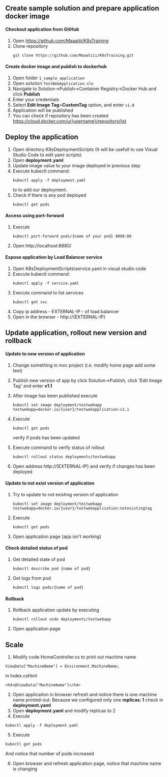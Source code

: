 ## Create sample solution and prepare application docker image

#### Checkout application from GitHub
1. Open https://github.com/Maaatiii/K8sTraining
2. Clone repository
	```
	git clone https://github.com/Maaatiii/K8sTraining.git
	```
	
#### Create docker image and publish to dockerhub
1. Open folder ``1_sample_application``
2. Open solution ``TestWebApplication.sln``
3. Navigate to Solution->Publish->Container Registry->Docker Hub and click **Publish**
4. Enter your credentials
5. Select **Edit Image Tag**>**CustomTag** option, and enter ``v1.0``
6. Application will be published
7. You can check if repository has been created https://cloud.docker.com/u/{username}/repository/list

## Deploy the application
1. Open directory K8sDeploymentScripts (It will be usefull to use Visual Studio Code to edit yaml scripts)
2. Open **deployment.yaml**
3. Update image value to your image deployed in previous step
4. Execute kubectl command:
	```
	kubectl apply -f deployment.yaml
	```
	to to add our deployment.
6. Check if there is any pod deployed
	```
	kubectl get pods
	```
#### Access using port-forward
1. Execute 
	```
	kubectl port-forward pods/{name of your pod} 8880:80
	```
2. Open http://localhost:8880/

#### Expose application by Load Balancer service
1. Open K8sDeploymentScripts\service.yaml in visual studio code
2. Execute kubectl command:
	```
	kubectl apply -f service.yaml
	```
3. Execute command to list services
	```
	kubectl get svc
	```
4. Copy ip address - EXTERNAL-IP - of load balancer
5. Open in the browser - http://{EXTERNAL-IP}

## Update application, rollout new version and rollback
#### Update to new version of application
1. Change something in mvc project (i.e. modify home page add some text)
2. Publish new version of app by click Solution->Publish, click 'Edit Image Tag' and enter **v1.1**
3. After image has been published execute
	```
	kubectl set image deployment/testwebapp testwebapp=docker.io/{user}/testwebapplication:v1.1
	```
4. Execute 
	```
	kubectl get pods
	```
	verify if pods has been updated 

5. Execute command to verify status of rollout
	```
	kubectl rollout status deployments/testwebapp
	```
6. Open address http://{EXTERNAL-IP} and verify if changes has been deployed

#### Update to not exist version of application
1. Try to update to not existing version of application
	```
	kubectl set image deployment/testwebapp testwebapp=docker.io/{user}/testwebapplication:notexistingtag
	```
2. Execute 
	```
	kubectl get pods
	```
3. Open application page (app isn't working) 

#### Check detailed status of pod
1. Get detailed state of pod
	```
	kubectl describe pod {name of pod}
	```

2. Get logs from pod
	```
	kubectl logs pods/{name of pod}
	```

#### Rollback 
1. Rollback application update by executing
	```
	kubectl rollout undo deployments/testwebapp
	```
2. Open application page


## Scale 

1. Modify code HomeController.cs to print out machine name 
```
ViewData["MachineName"] = Environment.MachineName;
```

in Index.cshtml
```
<h4>@ViewData["MachineName"]</h4>
```

2. Open application in browser refresh and notice there is one machine name printed-out.
Because we configured only one  **replicas: 1** check in **deployment.yaml**
3. Open **deployment.yaml** and modify replicas to 2
4. Execute
```
kubectl apply -f deployment.yaml
```
5. Execute 
``` 
kubectl get pods
```
And notice that number of pods increased 

6. Open browser and refresh application page, notice that machine name is changing